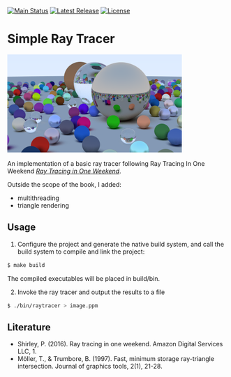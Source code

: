 [![Main Status](https://img.shields.io/github/workflow/status/ericwoude/ray-tracer/main?style=social)](https://github.com/ericwoude/ray-tracer/actions/workflows/main.yml)
[![Latest Release](https://img.shields.io/github/v/release/ericwoude/ray-tracer?style=social)](https://github.com/ericwoude/ray-tracer/releases)
[![License](https://img.shields.io/github/license/ericwoude/ray-tracer?style=social)](https://github.com/ericwoude/ray-tracer/blob/main/LICENSE)

# Simple Ray Tracer
![Demo 1 picture](img/demo_1.png)

An implementation of a basic ray tracer following Ray Tracing In One Weekend [_Ray Tracing in One Weekend_](https://raytracing.github.io/books/RayTracingInOneWeekend.html).

Outside the scope of the book, I added:
- multithreading
- triangle rendering

## Usage
1. Configure the project and generate the native build system, and call the build system to compile and link the project:
```bash
$ make build
```
The compiled executables will be placed in build/bin.

2. Invoke the ray tracer and output the results to a file
```bash
$ ./bin/raytracer > image.ppm
```

## Literature
- Shirley, P. (2016). Ray tracing in one weekend. Amazon Digital Services LLC, 1.
- Möller, T., & Trumbore, B. (1997). Fast, minimum storage ray-triangle intersection. Journal of graphics tools, 2(1), 21-28.